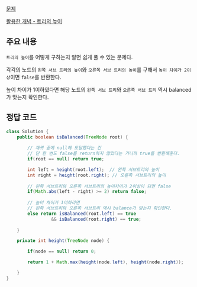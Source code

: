 [문제](https://leetcode.com/problems/balanced-binary-tree/description/)

[활용한 개념 - 트리의 높이](./CodingTest/11LeetCode문제/Easy/2Group/104.트리높이.md)

## 주요 내용

`트리의 높이`를 어떻게 구하는지 알면 쉽게 풀 수 있는 문제다. 

각각의 노드의 `왼쪽 서브 트리의 높이`와 `오른쪽 서브 트리의 높이`를 구해서 `높이 차이가 2이상`이면 `false`를 반환한다.  

높이 차이가 1이하였다면 해당 노드의 `왼쪽 서브 트리`와 `오른쪽 서브 트리` 역시 balanced가 맞는지 확인한다. 

## 정답 코드 

``` java
class Solution {
    public boolean isBalanced(TreeNode root) {
        
        // 재귀 끝에 null에 도달했다는 건
        // 단 한 번도 false를 return하지 않았다는 거니까 true를 반환해준다.
        if(root == null) return true; 

        int left = height(root.left);  // 왼쪽 서브트리의 높이
        int right = height(root.right); // 오른쪽 서브트리의 높이
        
        // 왼쪽 서브트리와 오른쪽 서브트리의 높이차이가 2이상이 되면 false 
        if(Math.abs(left - right) >= 2) return false; 
        
        // 높이 차이가 1이하라면 
        // 왼쪽 서브트리와 오른쪽 서브트리 역시 balance가 맞는지 확인한다. 
        else return isBalanced(root.left) == true 
                 && isBalanced(root.right) == true; 
        
    }

    private int height(TreeNode node) {

        if(node == null) return 0; 

        return 1 + Math.max(height(node.left), height(node.right)); 

    }
}
```
